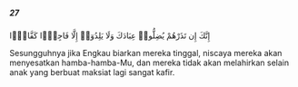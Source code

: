 ##### 27

<span class="ayah">إِنَّكَ إِن تَذَرْهُمْ يُضِلُّوا۟ عِبَادَكَ وَلَا يَلِدُوٓا۟ إِلَّا فَاجِرًۭا كَفَّارًۭا</span>

<span class="ayah_translation">Sesungguhnya jika Engkau biarkan mereka tinggal, niscaya mereka akan menyesatkan hamba-hamba-Mu, dan mereka tidak akan melahirkan selain anak yang berbuat maksiat lagi sangat kafir.</span>
